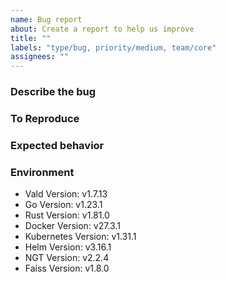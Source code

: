 ```yaml
---
name: Bug report
about: Create a report to help us improve
title: ""
labels: "type/bug, priority/medium, team/core"
assignees: ""
---
```


### Describe the bug

<!-- A clear and concise description of what the bug is. -->

### To Reproduce

<!-- Please describe the steps to reproduce the behavior: -->

### Expected behavior

<!-- A clear and concise description of what you expected to happen. -->

### Environment

<!--- Please change the versions below along with your environment -->

- Vald Version: v1.7.13
- Go Version: v1.23.1
- Rust Version: v1.81.0
- Docker Version: v27.3.1
- Kubernetes Version: v1.31.1
- Helm Version: v3.16.1
- NGT Version: v2.2.4
- Faiss Version: v1.8.0
